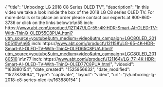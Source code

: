 {
    "title": "Unboxing: LG 2018 C8 Series OLED TV",
    "description": "In this video we take a look inside the box of the 2018 LG C8 series OLED TV.  For more details or to place an order please contact our experts at 800-860-3736 or click on the links below.\n\n55 inch: https:\/\/www.abt.com\/product\/121147\/LG-55-4K-HDR-Smart-AI-OLED-TV-With-ThinQ-OLED55C8PUA.html?utm_source=youtube&utm_medium=video&utm_campaign=LGC8OLED_20180510\n\n65 inch: https:\/\/www.abt.com\/product\/121158\/LG-65-4K-HDR-Smart-AI-OLED-TV-With-ThinQ-OLED65C8PUA.html?utm_source=youtube&utm_medium=video&utm_campaign=LGC8OLED_20180510 \n\n77 inch: https:\/\/www.abt.com\/product\/121164\/LG-77-4K-HDR-Smart-AI-OLED-TV-With-ThinQ-OLED77C8PUA.html",
    "videoid": "163880154",
    "date_created": "1525956632",
    "date_modified": "1527878994",
    "type": "captivate",
    "layout": "video",
    "url": "\/v\/unboxing-lg-2018-c8-series-oled-tv\/163880154"
}